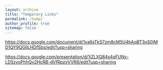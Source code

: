 ```yaml
---
layout: archive
title: "Temporary Links"
permalink: /temp/
author_profile: true
sitemap: false
---
```


https://docs.google.com/document/d/1xa6sTkS7zm8cM5U4hAqBT3oS0jMD1QY9QGlILHDfSbs/edit?usp=sharing

https://docs.google.com/presentation/d/1jZLXQ84s4qFUNx-LD5zvoPhhQy2HcRB-dVfRpzvVVR8/edit?usp=sharing
